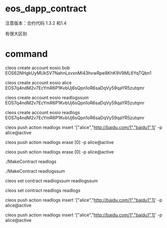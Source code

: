 # eos_dapp_contract
  注意版本：合约代码 1.3.2 和1.4
  
  有很大区别
# command
   cleos create account eosio bob EOS62NHgkUyMUkSV7NahnLxvxnMi43hvwRpe8KhK9V9ML6YqTQbn1

   cleos create account eosio alice EOS7q4ndM2v7EcYmR6P1KvbUj6sQpn1oR6saDqVy59qaYR5zutqmr

   cleos create account eosio readlogssum EOS7q4ndM2v7EcYmR6P1KvbUj6sQpn1oR6saDqVy59qaYR5zutqmr

   cleos create account eosio readlogs EOS7q4ndM2v7EcYmR6P1KvbUj6sQpn1oR6saDqVy59qaYR5zutqmr

   cleos push action readlogs insert '["alice","http://baidu.com/1","baidu1",1]' -p alice@active

   cleos push action readlogs erase [0] -p alice@active

   cleos push action readlogs erase [0] -p alice@active

   ./MakeContract readlogs

   ./MakeContract readlogssum

   cleos set contract readlogssum  readlogssum

   cleos set contract readlogs  readlogs

   cleos push action readlogs insert '["alice","http://baidu.com/1","baidu1",1]' -p alice@active

   cleos push action readlogs insert '["alice","http://baidu.com/1","baidu1",1]' -p alice@active
